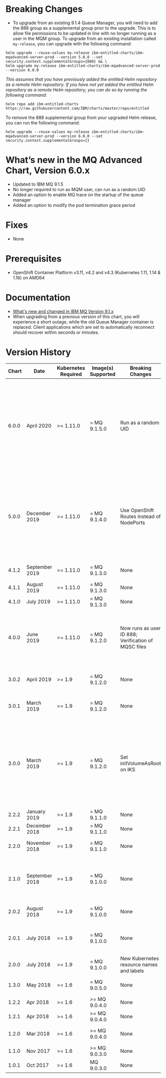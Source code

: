 # Breaking Changes

- To upgrade from an existing 9.1.4 Queue Manager, you will need to add the 888 group as a supplemental group prior to the upgrade. This is to allow file permissions to be updated in line with no longer running as a user in the MQM group. To upgrade from an existing installation called `my-release`, you can upgrade with the following command:
```
helm upgrade --reuse-values my-release ibm-entitled-charts/ibm-mqadvanced-server-prod --version 5.0.0 --set security.context.supplementalGroups={888} && \
helm upgrade my-release ibm-entitled-charts/ibm-mqadvanced-server-prod --version 6.0.0
```
*This assumes that you have previously added the entitled Helm repository as a remote Helm repository. If you have not yet added the entitled Helm repository as a remote Helm repository, you can do so by running the following command:*
```
helm repo add ibm-entitled-charts https://raw.githubusercontent.com/IBM/charts/master/repo/entitled
```

To remove the 888 supplemental group from your upgraded Helm release, you can run the following command:
```
helm upgrade --reuse-values my-release ibm-entitled-charts/ibm-mqadvanced-server-prod --version 6.0.0 --set security.context.supplementalGroups={}
```

# What’s new in the MQ Advanced Chart, Version 6.0.x

- Updated to IBM MQ 9.1.5
- No longer required to run as MQM user, can run as a random UID
- Added an option to enable MQ trace on the startup of the queue manager
- Added an option to modify the pod termination grace period

# Fixes

- None

# Prerequisites

- OpenShift Container Platform v3.11, v4.2 and v4.3 (Kubernetes 1.11, 1.14 & 1.16) on AMD64

# Documentation

- [What's new and changed in IBM MQ Version 9.1.x](https://www.ibm.com/support/knowledgecenter/en/SSFKSJ_9.1.0/com.ibm.mq.pro.doc/q113110_.htm)
- When upgrading from a previous version of this chart, you will experience a short outage, while the old Queue Manager container is replaced.  Client applications which are set to automatically reconnect should recover within seconds or minutes.

# Version History

| Chart | Date | Kubernetes Required | Image(s) Supported | Breaking Changes | Details |
| ----- | ---- | ------------ | ------------------ | ---------------- | ------- |
| 6.0.0 | April 2020 | >= 1.11.0 | = MQ 9.1.5.0 | Run as a random UID | Updated to IBM MQ 9.1.5; No longer required to run as MQM user, can run as a random UID; Added an option to enable MQ trace on the startup of the queue manager; Added an option to modify the pod termination grace period |
| 5.0.0 | December 2019 | >= 1.11.0 | = MQ 9.1.4.0 | Use OpenShift Routes instead of NodePorts | Updated to IBM MQ 9.1.4; Entitled Catalog & Registry; Added an OpenShift Route for the queue manager; Added a Service Account; `log.format` now defaults to `basic` |
| 4.1.2 | September 2019 | >= 1.11.0 | = MQ 9.1.3.0 | None | Updated go-toolset to version 1.11.13 |
| 4.1.1 | August 2019 | >= 1.11.0 | = MQ 9.1.3.0 | None | Updated UBI 7 base image |
| 4.1.0 | July 2019 | >= 1.11.0 | = MQ 9.1.3.0 | None | Updated to IBM MQ 9.1.3 |
| 4.0.0 | June 2019 | >= 1.11.0 | = MQ 9.1.2.0 | Now runs as user ID 888; Verification of MQSC files | Added support for multi-instance queue managers; Custom labels; Image based on UBI; Added TLS certificates mechanism |
| 3.0.2 | April 2019 | >= 1.9 | = MQ 9.1.2.0 | None | Security fixes, Dashboard fixes, large MQSC fixes |
| 3.0.1 | March 2019 | >= 1.9 | = MQ 9.1.2.0 | None | Fix capabilities when running init volume as root |
| 3.0.0 | March 2019 | >= 1.9 | = MQ 9.1.2.0 | Set initVolumeAsRoot on IKS | Updated to IBM MQ 9.1.2; Improved security (including running as non-root); Additional IBM Cloud Pak content; Added ILMT annotations; README updates; Kibana dashboard fix |
| 2.2.2 | January 2019 | >= 1.9 | = MQ 9.1.1.0  | None | Security fixes |
| 2.2.1 | December 2018 | >= 1.9 | = MQ 9.1.1.0  | None | Security fixes |
| 2.2.0 | November 2018 | >= 1.9 | = MQ 9.1.1.0  | None | Updated to IBM MQ version 9.1.1 |
| 2.1.0 | September 2018 | >= 1.9 | = MQ 9.1.0.0  | None | Declaration of securityContext; Configurable service account name; New IBM Cloud Pak content |
| 2.0.2 | August 2018 | >= 1.9 | = MQ 9.1.0.0  | None | Fixed error in service selector for helm tests |
| 2.0.1 | July 2018 | >= 1.9 | = MQ 9.1.0.0  | None | Reverted statefulset to apps/v1beta2 to prevent deletion failures |
| 2.0.0 | July 2018 | >= 1.9 | = MQ 9.1.0.0  | New Kubernetes resource names and labels | Added metrics service |
| 1.3.0 | May 2018  | >= 1.6 | = MQ 9.0.5.0  | None | Added POWER and z/Linux support |
| 1.2.2 | Apr 2018  | >= 1.6 | >= MQ 9.0.4.0 | None | README fixes |
| 1.2.1 | Apr 2018  | >= 1.6 | >= MQ 9.0.4.0 | None | README fixes |
| 1.2.0 | Mar 2018  | >= 1.6 | >= MQ 9.0.4.0 | None | Added JSON logging; New README format |
| 1.1.0 | Nov 2017  | >= 1.6 | >= MQ 9.0.3.0 | None | Updates for MQ 9.0.4.0 |
| 1.0.1 | Oct 2017  | >= 1.6 | MQ 9.0.3.0    | None | Initial version |
